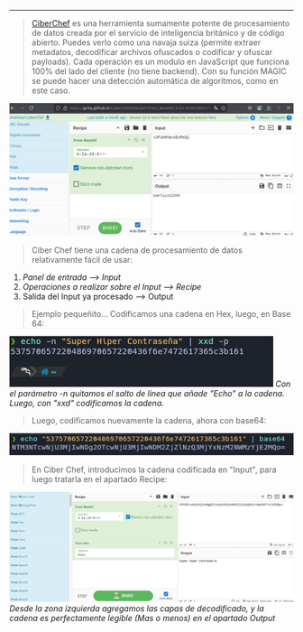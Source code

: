 
------------
>[CiberChef](https://gchq.github.io/CyberChef/) es una herramienta sumamente potente de procesamiento de datos creada por el servicio de inteligencia británico y de código abierto. Puedes verlo como una navaja suiza (permite extraer metadatos, decodificar archivos ofuscados o codificar y ofuscar payloads). Cada operación es un modulo en JavaScript que funciona 100% del lado del cliente (no tiene backend). Con su función MAGIC se puede hacer una detección automática de algoritmos, como en este caso.

![\1](Attachments/Pasted%20image%2020250510155339.png)

>Ciber Chef tiene una cadena de procesamiento de datos relativamente fácil de usar:
1. _Panel de entrada --> Input_
2. _Operaciones a realizar sobre el Input --> Recipe_
3. Salida del Input ya procesado --> Output

>Ejemplo pequeñito...
>Codificamos una cadena en Hex, luego, en Base 64:

![\1](Attachments/Pasted%20image%2020250611042402.png)
_Con el parámetro -n quitamos el salto de linea que añade "Echo" a la cadena. Luego, con "xxd" codificamos la cadena._

>Luego, codificamos nuevamente la cadena, ahora con base64:

![\1](Attachments/Pasted%20image%2020250611044309.png)

>En Ciber Chef, introducimos la cadena codificada en "Input", para luego tratarla en el apartado Recipe:

![\1](Attachments/Pasted%20image%2020250611045119.png)
_Desde la zona izquierda agregamos las capas de decodificado, y la cadena es perfectamente legible (Mas o menos) en el apartado Output_

